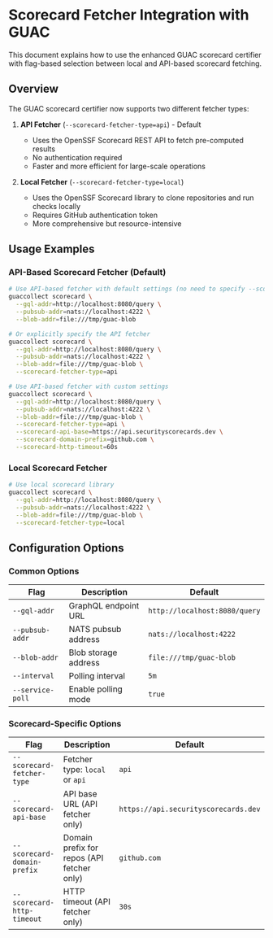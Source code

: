 # Scorecard Fetcher Integration with GUAC

This document explains how to use the enhanced GUAC scorecard certifier with flag-based selection between local and API-based scorecard fetching.

## Overview

The GUAC scorecard certifier now supports two different fetcher types:

1. **API Fetcher** (`--scorecard-fetcher-type=api`) - Default
   - Uses the OpenSSF Scorecard REST API to fetch pre-computed results
   - No authentication required
   - Faster and more efficient for large-scale operations

2. **Local Fetcher** (`--scorecard-fetcher-type=local`)
   - Uses the OpenSSF Scorecard library to clone repositories and run checks locally
   - Requires GitHub authentication token
   - More comprehensive but resource-intensive

## Usage Examples

### API-Based Scorecard Fetcher (Default)

```bash
# Use API-based fetcher with default settings (no need to specify --scorecard-fetcher-type=api)
guaccollect scorecard \
  --gql-addr=http://localhost:8080/query \
  --pubsub-addr=nats://localhost:4222 \
  --blob-addr=file:///tmp/guac-blob

# Or explicitly specify the API fetcher
guaccollect scorecard \
  --gql-addr=http://localhost:8080/query \
  --pubsub-addr=nats://localhost:4222 \
  --blob-addr=file:///tmp/guac-blob \
  --scorecard-fetcher-type=api

# Use API-based fetcher with custom settings
guaccollect scorecard \
  --gql-addr=http://localhost:8080/query \
  --pubsub-addr=nats://localhost:4222 \
  --blob-addr=file:///tmp/guac-blob \
  --scorecard-fetcher-type=api \
  --scorecard-api-base=https://api.securityscorecards.dev \
  --scorecard-domain-prefix=github.com \
  --scorecard-http-timeout=60s
```

### Local Scorecard Fetcher

```bash
# Use local scorecard library
guaccollect scorecard \
  --gql-addr=http://localhost:8080/query \
  --pubsub-addr=nats://localhost:4222 \
  --blob-addr=file:///tmp/guac-blob \
  --scorecard-fetcher-type=local
```

## Configuration Options

### Common Options

| Flag | Description | Default |
|------|-------------|---------|
| `--gql-addr` | GraphQL endpoint URL | `http://localhost:8080/query` |
| `--pubsub-addr` | NATS pubsub address | `nats://localhost:4222` |
| `--blob-addr` | Blob storage address | `file:///tmp/guac-blob` |
| `--interval` | Polling interval | `5m` |
| `--service-poll` | Enable polling mode | `true` |

### Scorecard-Specific Options

| Flag | Description | Default |
|------|-------------|---------|
| `--scorecard-fetcher-type` | Fetcher type: `local` or `api` | `api` |
| `--scorecard-api-base` | API base URL (API fetcher only) | `https://api.securityscorecards.dev` |
| `--scorecard-domain-prefix` | Domain prefix for repos (API fetcher only) | `github.com` |
| `--scorecard-http-timeout` | HTTP timeout (API fetcher only) | `30s` |
